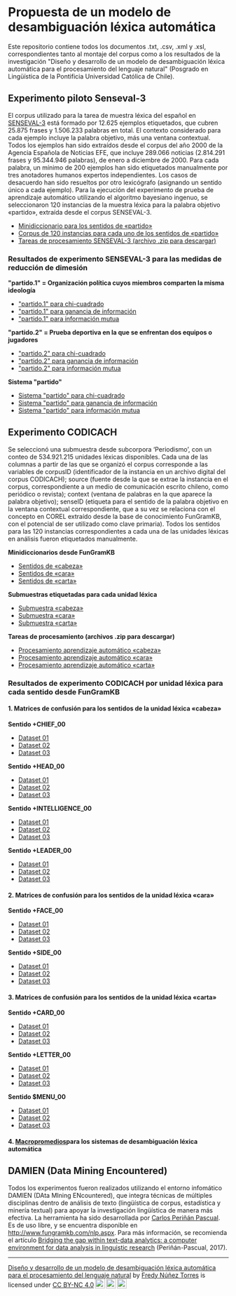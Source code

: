 # Propuesta de un modelo de desambiguación léxica automática
Este repositorio contiene todos los documentos .txt, .csv, .xml y .xsl, correspondientes tanto al montaje del corpus como a los resultados de la investigación "Diseño y desarrollo de un modelo de desambiguación léxica automática para el procesamiento del lenguaje natural" (Posgrado en Lingüística de la Pontificia Universidad Católica de Chile).

## Experimento piloto Senseval-3
El corpus utilizado para la tarea de muestra léxica del español en <a href="http://web.eecs.umich.edu/~mihalcea/senseval/"> SENSEVAL-3</a> está formado por 12.625 ejemplos etiquetados, que cubren 25.875 frases y 1.506.233 palabras en total. El contexto considerado para cada ejemplo incluye la palabra objetivo, más una ventana contextual. Todos los ejemplos han sido extraídos desde el corpus del año 2000 de la Agencia Española de Noticias EFE, que incluye 289.066 noticias (2.814.291 frases y 95.344.946 palabras), de enero a diciembre de 2000. Para cada palabra, un mínimo de 200 ejemplos han sido etiquetados manualmente por tres anotadores humanos expertos independientes. Los casos de desacuerdo han sido resueltos por otro lexicógrafo (asignando un sentido único a cada ejemplo). Para la ejecución del experimento de prueba de aprendizaje automático utilizando el algoritmo bayesiano ingenuo, se seleccionaron 120 instancias de la  muestra léxica para la palabra objetivo «partido», extraída desde el corpus SENSEVAL-3. 

- <a href="https://github.com/fredyrodrigors/tesis-phd/blob/main/experimento_senseval-3/partido_minidir_senseval.xml">Minidiccionario para los sentidos de «partido»</a> 
- <a href="https://github.com/fredyrodrigors/tesis-phd/blob/main/experimento_senseval-3/partido_instancecorpus_senseval.xml">Corpus de 120 instancias para cada uno de los sentidos de «partido»</a>
- <a href="https://github.com/fredyrodrigors/tesis-phd/blob/main/tareas_de_procesamiento/Tareas%20de%20procesamiento%20SENSEVAL-3.zip">Tareas de procesamiento SENSEVAL-3 (archivo .zip para descargar)</a>

### Resultados de experimento SENSEVAL-3 para las medidas de reducción de dimesión

**"partido.1" =  Organización política cuyos miembros comparten la misma ideología**
- <a href="https://github.com/fredyrodrigors/tesis-phd/blob/main/experimento_senseval-3/resultados_partido1_chisquare.csv">"partido.1" para chi-cuadrado</a>
- <a href="https://github.com/fredyrodrigors/tesis-phd/blob/main/experimento_senseval-3/resultados_partido1_informationgain.csv">"partido.1" para ganancia de información</a>
- <a href="https://github.com/fredyrodrigors/tesis-phd/blob/main/experimento_senseval-3/resultados_partido1_mutualinformation.csv">"partido.1" para información mutua</a>

**"partido.2" =  Prueba deportiva en la que se enfrentan dos equipos o jugadores**
- <a href="https://github.com/fredyrodrigors/tesis-phd/blob/main/experimento_senseval-3/resultados_partido2_chisquare.csv">"partido.2" para chi-cuadrado</a>
- <a href="https://github.com/fredyrodrigors/tesis-phd/blob/main/experimento_senseval-3/resultados_partido2_informationgain.csv">"partido.2" para ganancia de información</a>
- <a href="https://github.com/fredyrodrigors/tesis-phd/blob/main/experimento_senseval-3/resultados_partido2_mutualinformation.csv">"partido.2" para información mutua</a>

**Sistema "partido"**
- <a href="https://github.com/fredyrodrigors/tesis-phd/blob/main/experimento_senseval-3/resultados_sistemapartido_chisquare.csv">Sistema "partido" para chi-cuadrado</a>
- <a href="https://github.com/fredyrodrigors/tesis-phd/blob/main/experimento_senseval-3/resultados_sistemapartido_informationgain.csv">Sistema "partido" para ganancia de información</a>
- <a href="https://github.com/fredyrodrigors/tesis-phd/blob/main/experimento_senseval-3/resultados_sistemapartido_mutualinformation.csv">Sistema "partido" para información mutua</a>

## Experimento CODICACH
Se seleccionó una submuestra desde subcorpora ‘Periodismo’, con un conteo de 534.921.215 unidades léxicas disponibles. Cada una de las columnas a partir de las que se organizó el corpus corresponde a las variables de corpusID (identificador de la instancia en un archivo digital del corpus CODICACH); source (fuente desde la que se extrae la instancia en el corpus, correspondiente a un medio de comunicación escrito chileno, como periódico o revista); context (ventana de palabras en la que aparece la palabra objetivo); senseID (etiqueta para el sentido de la palabra objetivo en la ventana contextual correspondiente, que a su vez se relaciona con el concepto en COREL extraído desde la base de conocimiento FunGramKB, con el potencial de ser utilizado como clave primaria). Todos los sentidos para las 120 instancias correspondientes a cada una de las unidades léxicas en análisis fueron etiquetados manualmente.

**Minidiccionarios desde FunGramKB**
- <a href="https://github.com/fredyrodrigors/tesis-phd/blob/main/mini_diccionarios_fgkb/cabeza_minidir_fgkb.csv"> Sentidos de «cabeza»</a> 
- <a href="https://github.com/fredyrodrigors/tesis-phd/blob/main/mini_diccionarios_fgkb/cara_minidir_fgkb.csv"> Sentidos de «cara»</a>
- <a href="https://github.com/fredyrodrigors/tesis-phd/blob/main/mini_diccionarios_fgkb/carta_minidir_fgkb.csv"> Sentidos de «carta»</a>

**Submuestras etiquetadas para cada unidad léxica**
- <a href="https://github.com/fredyrodrigors/tesis-phd/blob/main/corpus_seleccion_codicach/cabeza_corpus_seleccion.csv">Submuestra «cabeza»</a> 
- <a href="https://github.com/fredyrodrigors/tesis-phd/blob/main/corpus_seleccion_codicach/cara_corpus_seleccion.csv">Submuestra «cara»</a>
- <a href="https://github.com/fredyrodrigors/tesis-phd/blob/main/corpus_seleccion_codicach/carta_corpus_seleccion.csv">Submuestra «carta»</a> 

**Tareas de procesamiento (archivos .zip para descargar)**
- <a href="https://github.com/fredyrodrigors/tesis-phd/blob/main/tareas_de_procesamiento/Tareas%20de%20procesamiento%20experimento%20ML-CABEZA.zip">Procesamiento aprendizaje automático «cabeza»</a>
- <a href="https://github.com/fredyrodrigors/tesis-phd/blob/main/tareas_de_procesamiento/Tareas%20de%20procesamiento%20experimento%20ML-CARA.zip">Procesamiento aprendizaje automático «cara»</a>
- <a href="https://github.com/fredyrodrigors/tesis-phd/blob/main/tareas_de_procesamiento/Tareas%20de%20procesamiento%20experimento%20ML-CARTA.zip">Procesamiento aprendizaje automático «carta»</a> 

### Resultados de experimento CODICACH por unidad léxica para cada sentido desde FunGramKB

#### 1. Matrices de confusión para los sentidos de la unidad léxica «cabeza»

**Sentido +CHIEF_00**
- <a href="https://github.com/fredyrodrigors/tesis-phd/blob/main/matrices_confusi%C3%B3n/sentidos_cabeza/chief_conmatrix_dataset_01.csv">Dataset 01</a>
- <a href="https://github.com/fredyrodrigors/tesis-phd/blob/main/matrices_confusi%C3%B3n/sentidos_cabeza/chief_conmatrix_dataset_02.csv">Dataset 02</a>
- <a href="https://github.com/fredyrodrigors/tesis-phd/blob/main/matrices_confusi%C3%B3n/sentidos_cabeza/chief_conmatrix_dataset_03.csv">Dataset 03</a>

**Sentido +HEAD_00**
- <a href="https://github.com/fredyrodrigors/tesis-phd/blob/main/matrices_confusi%C3%B3n/sentidos_cabeza/head_conmatrix_dataset_01.csv">Dataset 01</a>
- <a href="https://github.com/fredyrodrigors/tesis-phd/blob/main/matrices_confusi%C3%B3n/sentidos_cabeza/head_conmatrix_dataset_02.csv">Dataset 02</a>
- <a href="https://github.com/fredyrodrigors/tesis-phd/blob/main/matrices_confusi%C3%B3n/sentidos_cabeza/head_conmatrix_dataset_03.csv">Dataset 03</a>

**Sentido +INTELLIGENCE_00**
- <a href="https://github.com/fredyrodrigors/tesis-phd/blob/main/matrices_confusi%C3%B3n/sentidos_cabeza/intelligence_conmatrix_dataset_01.csv">Dataset 01</a>
- <a href="https://github.com/fredyrodrigors/tesis-phd/blob/main/matrices_confusi%C3%B3n/sentidos_cabeza/intelligence_conmatrix_dataset_02.csv">Dataset 02</a>
- <a href="https://github.com/fredyrodrigors/tesis-phd/blob/main/matrices_confusi%C3%B3n/sentidos_cabeza/intelligence_conmatrix_dataset_03.csv">Dataset 03</a>

**Sentido +LEADER_00**
- <a href="https://github.com/fredyrodrigors/tesis-phd/blob/main/matrices_confusi%C3%B3n/sentidos_cabeza/leader_conmatrix_dataset_01.csv">Dataset 01</a>
- <a href="https://github.com/fredyrodrigors/tesis-phd/blob/main/matrices_confusi%C3%B3n/sentidos_cabeza/leader_conmatrix_dataset_02.csv">Dataset 02</a>
- <a href="https://github.com/fredyrodrigors/tesis-phd/blob/main/matrices_confusi%C3%B3n/sentidos_cabeza/leader_conmatrix_dataset_03.csv">Dataset 03</a>

#### 2. Matrices de confusión para los sentidos de la unidad léxica «cara»

**Sentido +FACE_00**
- <a href="https://github.com/fredyrodrigors/tesis-phd/blob/main/matrices_confusi%C3%B3n/sentidos_cara/face_conmatrix_dataset_01.csv">Dataset 01</a>
- <a href="https://github.com/fredyrodrigors/tesis-phd/blob/main/matrices_confusi%C3%B3n/sentidos_cara/face_conmatrix_dataset_02.csv">Dataset 02</a>
- <a href="https://github.com/fredyrodrigors/tesis-phd/blob/main/matrices_confusi%C3%B3n/sentidos_cara/face_conmatrix_dataset_03.csv">Dataset 03</a>

**Sentido +SIDE_00**
- <a href="https://github.com/fredyrodrigors/tesis-phd/blob/main/matrices_confusi%C3%B3n/sentidos_cara/side_conmatrix_dataset_01.csv">Dataset 01</a>
- <a href="https://github.com/fredyrodrigors/tesis-phd/blob/main/matrices_confusi%C3%B3n/sentidos_cara/side_conmatrix_dataset_02.csv">Dataset 02</a>
- <a href="https://github.com/fredyrodrigors/tesis-phd/blob/main/matrices_confusi%C3%B3n/sentidos_cara/side_conmatrix_dataset_03.csv">Dataset 03</a>

#### 3. Matrices de confusión para los sentidos de la unidad léxica «carta»

**Sentido +CARD_00**
- <a href="https://github.com/fredyrodrigors/tesis-phd/blob/main/matrices_confusi%C3%B3n/sentidos_carta/card_conmatrix_dataset_01.csv">Dataset 01</a>
- <a href="https://github.com/fredyrodrigors/tesis-phd/blob/main/matrices_confusi%C3%B3n/sentidos_carta/card_conmatrix_dataset_02.csv">Dataset 02</a>
- <a href="https://github.com/fredyrodrigors/tesis-phd/blob/main/matrices_confusi%C3%B3n/sentidos_carta/card_conmatrix_dataset_03.csv">Dataset 03</a>

**Sentido +LETTER_00**
- <a href="https://github.com/fredyrodrigors/tesis-phd/blob/main/matrices_confusi%C3%B3n/sentidos_carta/letter_conmatrix_dataset_01.csv">Dataset 01</a>
- <a href="https://github.com/fredyrodrigors/tesis-phd/blob/main/matrices_confusi%C3%B3n/sentidos_carta/letter_conmatrix_dataset_02.csv">Dataset 02</a>
- <a href="https://github.com/fredyrodrigors/tesis-phd/blob/main/matrices_confusi%C3%B3n/sentidos_carta/letter_conmatrix_dataset_03.csv">Dataset 03</a>

**Sentido $MENU_00**
- <a href="https://github.com/fredyrodrigors/tesis-phd/blob/main/matrices_confusi%C3%B3n/sentidos_carta/menu_conmatrix_dataset_01.csv">Dataset 01</a>
- <a href="https://github.com/fredyrodrigors/tesis-phd/blob/main/matrices_confusi%C3%B3n/sentidos_carta/menu_conmatrix_dataset_02.csv">Dataset 02</a>
- <a href="https://github.com/fredyrodrigors/tesis-phd/blob/main/matrices_confusi%C3%B3n/sentidos_carta/menu_conmatrix_dataset_03.csv">Dataset 03</a>

#### 4. <a href="https://github.com/fredyrodrigors/tesis-phd/blob/main/matrices_confusi%C3%B3n/macroaverages_codicach.csv"> Macropromedios</a>para los sistemas de desambiguación léxica automática

## DAMIEN (Data Mining Encountered)
Todos los experimentos fueron realizados utilizando el entorno infomático DAMIEN (DAta MIning ENcountered), que integra técnicas de múltiples disciplinas dentro de análisis de texto (lingüística de corpus, estadística y minería textual) para apoyar la investigación lingüística de manera más efectiva. La herramienta ha sido desarrollada por <a href="http://www.fungramkb.com/bio/jcperinan.html">Carlos Periñán Pascual</a>. Es de uso libre, y se encuentra disponible en http://www.fungramkb.com/nlp.aspx. Para más información, se recomienda el artículo <a href="https://ojsspdc.ulpgc.es/ojs/index.php/LFE/article/view/921/843">Bridging the gap within text-data analytics: a computer environment for data analysis in linguistic research</a> (Periñán-Pascual, 2017).

----
<p xmlns:cc="http://creativecommons.org/ns#" xmlns:dct="http://purl.org/dc/terms/"><a property="dct:title" rel="cc:attributionURL" href="https://github.com/fredyrodrigors/tesis-phd">Diseño y desarrollo de un modelo de desambiguación léxica automática para el procesamiento del lenguaje natural</a> by <a rel="cc:attributionURL dct:creator" property="cc:attributionName" href="https://www.researchgate.net/profile/Fredy-Nunez-Torres">Fredy Núñez Torres</a> is licensed under <a href="http://creativecommons.org/licenses/by-nc/4.0/?ref=chooser-v1" target="_blank" rel="license noopener noreferrer" style="display:inline-block;">CC BY-NC 4.0<img style="height:22px!important;margin-left:3px;vertical-align:text-bottom;" src="https://mirrors.creativecommons.org/presskit/icons/cc.svg?ref=chooser-v1"><img style="height:22px!important;margin-left:3px;vertical-align:text-bottom;" src="https://mirrors.creativecommons.org/presskit/icons/by.svg?ref=chooser-v1"><img style="height:22px!important;margin-left:3px;vertical-align:text-bottom;" src="https://mirrors.creativecommons.org/presskit/icons/nc.svg?ref=chooser-v1"></a></p>
